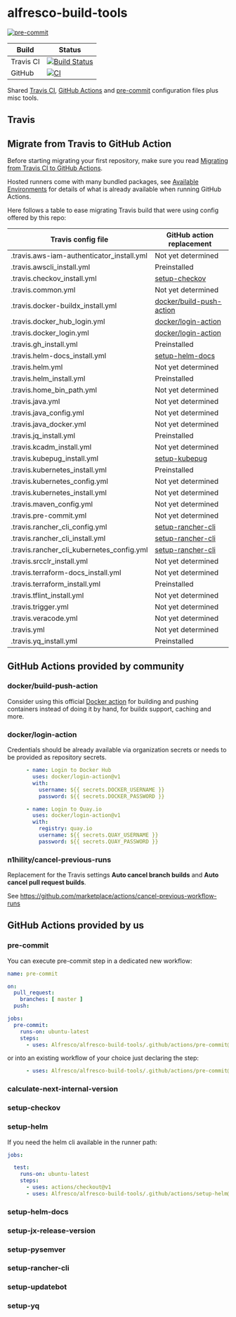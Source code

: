 # alfresco-build-tools

[![pre-commit](https://img.shields.io/badge/pre--commit-enabled-brightgreen?logo=pre-commit&logoColor=white)](https://github.com/pre-commit/pre-commit)

| Build     | Status                                                                                                                                                                      |
|-----------|-----------------------------------------------------------------------------------------------------------------------------------------------------------------------------|
| Travis CI | [![Build Status](https://app.travis-ci.com/Alfresco/alfresco-build-tools.svg?branch=master)](https://app.travis-ci.com/Alfresco/alfresco-build-tools)                       |
| GitHub    | [![CI](https://github.com/Alfresco/alfresco-build-tools/actions/workflows/test.yml/badge.svg)](https://github.com/Alfresco/alfresco-build-tools/actions/workflows/test.yml) |

Shared [Travis CI](https://travis-ci.com/), [GitHub Actions](https://docs.github.com/en/actions) and [pre-commit](https://pre-commit.com/) configuration files plus misc tools.

## Travis

## Migrate from Travis to GitHub Action

Before starting migrating your first repository, make sure you read [Migrating from Travis CI to GitHub Actions](https://docs.github.com/en/actions/migrating-to-github-actions/migrating-from-travis-ci-to-github-actions).

Hosted runners come with many bundled packages, see
[Available Environments](https://github.com/actions/virtual-environments#available-environments)
for details of what is already available when running GitHub Actions.

Here follows a table to ease migrating Travis build that were using config offered by this repo:

| Travis config file                        | GitHub action replacement                                         |
|-------------------------------------------|-------------------------------------------------------------------|
| .travis.aws-iam-authenticator_install.yml | Not yet determined                                                |
| .travis.awscli_install.yml                | Preinstalled                                                      |
| .travis.checkov_install.yml               | [setup-checkov](.github/actions/setup-checkov/action.yml)         |
| .travis.common.yml                        | Not yet determined                                                |
| .travis.docker-buildx_install.yml         | [docker/build-push-action](#dockerbuild-push-action)                                                |
| .travis.docker_hub_login.yml              | [docker/login-action](#dockerlogin-action)                        |
| .travis.docker_login.yml                  | [docker/login-action](#dockerlogin-action)                        |
| .travis.gh_install.yml                    | Preinstalled                                                      |
| .travis.helm-docs_install.yml             | [setup-helm-docs](.github/actions/setup-helm-docs/action.yml)     |
| .travis.helm.yml                          | Not yet determined                                                |
| .travis.helm_install.yml                  | Preinstalled                                                      |
| .travis.home_bin_path.yml                 | Not yet determined                                                |
| .travis.java.yml                          | Not yet determined                                                |
| .travis.java_config.yml                   | Not yet determined                                                |
| .travis.java_docker.yml                   | Not yet determined                                                |
| .travis.jq_install.yml                    | Preinstalled                                                      |
| .travis.kcadm_install.yml                 | Not yet determined                                                |
| .travis.kubepug_install.yml               | [setup-kubepug](.github/actions/setup-kubepug/action.yml)         |
| .travis.kubernetes_install.yml            | Preinstalled                                                      |
| .travis.kubernetes_config.yml             | Not yet determined                                                |
| .travis.kubernetes_install.yml            | Not yet determined                                                |
| .travis.maven_config.yml                  | Not yet determined                                                |
| .travis.pre-commit.yml                    | Not yet determined                                                |
| .travis.rancher_cli_config.yml            | [setup-rancher-cli](.github/actions/setup-rancher-cli/action.yml) |
| .travis.rancher_cli_install.yml           | [setup-rancher-cli](.github/actions/setup-rancher-cli/action.yml) |
| .travis.rancher_cli_kubernetes_config.yml | [setup-rancher-cli](.github/actions/setup-rancher-cli/action.yml) |
| .travis.srcclr_install.yml                | Not yet determined                                                |
| .travis.terraform-docs_install.yml        | Not yet determined                                                |
| .travis.terraform_install.yml             | Preinstalled                                                      |
| .travis.tflint_install.yml                | Not yet determined                                                |
| .travis.trigger.yml                       | Not yet determined                                                |
| .travis.veracode.yml                      | Not yet determined                                                |
| .travis.yml                               | Not yet determined                                                |
| .travis.yq_install.yml                    | Preinstalled                                                      |

## GitHub Actions provided by community

### docker/build-push-action

Consider using this official [Docker action](https://github.com/marketplace/actions/build-and-push-docker-images) for building and pushing containers instead of doing it by hand, for buildx support, caching and more.

### docker/login-action

Credentials should be already available via organization secrets or needs to be
provided as repository secrets.

```yml
      - name: Login to Docker Hub
        uses: docker/login-action@v1
        with:
          username: ${{ secrets.DOCKER_USERNAME }}
          password: ${{ secrets.DOCKER_PASSWORD }}

      - name: Login to Quay.io
        uses: docker/login-action@v1
        with:
          registry: quay.io
          username: ${{ secrets.QUAY_USERNAME }}
          password: ${{ secrets.QUAY_PASSWORD }}
```

### n1hility/cancel-previous-runs

Replacement for the Travis settings **Auto cancel branch builds** and **Auto cancel pull request builds**.

See https://github.com/marketplace/actions/cancel-previous-workflow-runs

## GitHub Actions provided by us

### pre-commit

You can execute pre-commit step in a dedicated new workflow:

```yml
name: pre-commit

on:
  pull_request:
    branches: [ master ]
  push:

jobs:
  pre-commit:
    runs-on: ubuntu-latest
    steps:
      - uses: Alfresco/alfresco-build-tools/.github/actions/pre-commit@master
```

or into an existing workflow of your choice just declaring the step:

```yml
      - uses: Alfresco/alfresco-build-tools/.github/actions/pre-commit@master
```

### calculate-next-internal-version

### setup-checkov

### setup-helm

If you need the helm cli available in the runner path:

```yml
jobs:

  test:
    runs-on: ubuntu-latest
    steps:
      - uses: actions/checkout@v1
      - uses: Alfresco/alfresco-build-tools/.github/actions/setup-helm@master
```

### setup-helm-docs

### setup-jx-release-version

### setup-pysemver

### setup-rancher-cli

### setup-updatebot

### setup-yq
